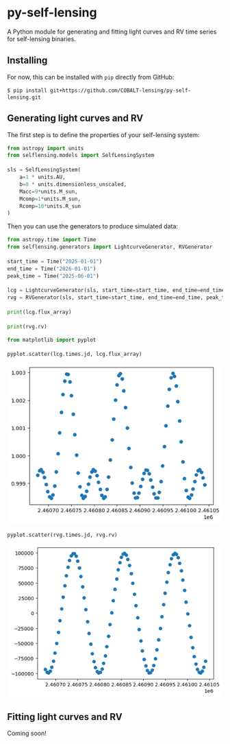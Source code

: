 # py-self-lensing

A Python module for generating and fitting light curves and RV time series for self-lensing binaries.

## Installing

For now, this can be installed with `pip` directly from GitHub:

```shell
$ pip install git+https://github.com/COBALT-lensing/py-self-lensing.git
```

## Generating light curves and RV

The first step is to define the properties of your self-lensing system:

```python
from astropy import units
from selflensing.models import SelfLensingSystem

sls = SelfLensingSystem(
    a=1 * units.AU,
    b=0 * units.dimensionless_unscaled,
    Macc=9*units.M_sun,
    Mcomp=1*units.M_sun,
    Rcomp=10*units.R_sun
)
```

Then you can use the generators to produce simulated data:

```python
from astropy.time import Time
from selflensing.generators import LightcurveGenerator, RVGenerator

start_time = Time("2025-01-01")
end_time = Time("2026-01-01")
peak_time = Time("2025-06-01")

lcg = LightcurveGenerator(sls, start_time=start_time, end_time=end_time, peak_time=peak_time)
rvg = RVGenerator(sls, start_time=start_time, end_time=end_time, peak_time=peak_time)

print(lcg.flux_array)

print(rvg.rv)
```

```python
from matplotlib import pyplot

pyplot.scatter(lcg.times.jd, lcg.flux_array)
```

![alt text](https://github.com/COBALT-lensing/py-self-lensing/blob/main/images/lc.png?raw=true)

```python
pyplot.scatter(rvg.times.jd, rvg.rv)
```

![alt text](https://github.com/COBALT-lensing/py-self-lensing/blob/main/images/rv.png?raw=true)

## Fitting light curves and RV

Coming soon!